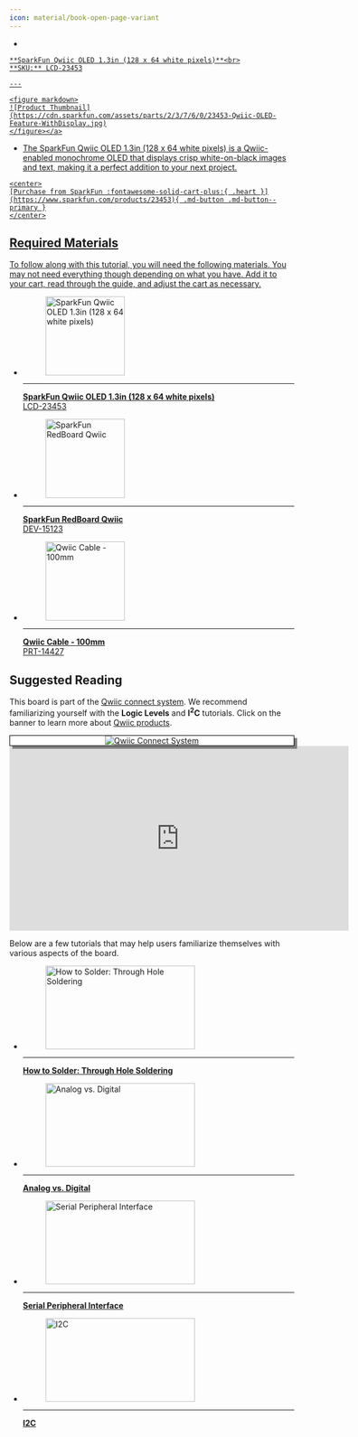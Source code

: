 ```yaml
---
icon: material/book-open-page-variant
---
```



<div class="grid cards desc" markdown>

-    <a href="https://www.sparkfun.com/products/23453">
    **SparkFun Qwiic OLED 1.3in (128 x 64 white pixels)**<br>
    **SKU:** LCD-23453

    ---

    <figure markdown>
    ![Product Thumbnail](https://cdn.sparkfun.com/assets/parts/2/3/7/6/0/23453-Qwiic-OLED-Feature-WithDisplay.jpg)
    </figure></a>
    
-    The SparkFun Qwiic OLED 1.3in (128 x 64 white pixels) is a Qwiic-enabled monochrome OLED that displays crisp white-on-black images and text, making it a perfect addition to your next project.

    <center>
    [Purchase from SparkFun :fontawesome-solid-cart-plus:{ .heart }](https://www.sparkfun.com/products/23453){ .md-button .md-button--primary }
    </center>

</div>


## Required Materials

To follow along with this tutorial, you will need the following materials. You may not need everything though depending on what you have. Add it to your cart, read through the guide, and adjust the cart as necessary.

<div class="grid cards hide col-4" markdown>

-   <a href="https://www.sparkfun.com/products/23453">
      <figure markdown>
        <img src="https://cdn.sparkfun.com/assets/parts/2/3/7/6/0/23453-Qwiic-OLED-Feature-WithDisplay.jpg" style="width:140px; height:140px; object-fit:contain;" alt="SparkFun Qwiic OLED 1.3in (128 x 64 white pixels)">
      </figure>
    </a>

    ---

    <a href="https://www.sparkfun.com/products/23453">
      <b>SparkFun Qwiic OLED 1.3in (128 x 64 white pixels)</b>
      <br />
      LCD-23453
    </a>

-   <a href="https://www.sparkfun.com/products/15123">
      <figure markdown>
        <img src="https://cdn.sparkfun.com/assets/parts/1/3/4/9/2/15123-SparkFun_RedBoard_Qwiic-01a.jpg" style="width:140px; height:140px; object-fit:contain;" alt="SparkFun RedBoard Qwiic">
      </figure>
    </a>

    ---

    <a href="https://www.sparkfun.com/products/15123">
      <b>SparkFun RedBoard Qwiic</b>
      <br />
      DEV-15123
    </a>

-   <a href="https://www.sparkfun.com/products/14427">
      <figure markdown>
        <img src="https://cdn.sparkfun.com/assets/parts/1/2/4/5/3/14427-Qwiic_Cable_-_100mm-01.jpg" style="width:140px; height:140px; object-fit:contain;" alt="Qwiic Cable - 100mm">
      </figure>
    </a>

    ---

    <a href="https://www.sparkfun.com/products/14427">
      <b>Qwiic Cable - 100mm</b>
      <br>
      PRT-14427
    </a>
</div>


## Suggested Reading

This board is part of the [Qwiic connect system](https://www.sparkfun.com/qwiic). We recommend familiarizing yourself with the **Logic Levels** and **I<sup>2</sup>C** tutorials.  Click on the banner to learn more about [Qwiic products](https://www.sparkfun.com/qwiic).
<center>
<div align="center">
    <div style="top:5px;left:5px;background-color:Gray;position:relative">
        <div style="top:-5px;left:-5px;background-color:#ffffff;position:relative;border:1px solid black;">
            <a href="https://www.sparkfun.com/qwiic"><img src="https://cdn.sparkfun.com/assets/custom_pages/2/7/2/qwiic-logo.png" alt="Qwiic Connect System" title="Qwiic Connect System"></a>
        </div>
    </div>
</div>
</center>

<center>
    <iframe width="600" height="327" src="https://www.youtube.com/embed/x0RDEHqFIF8" title="SparkFun's Qwiic Connect System" frameborder="0" allow="accelerometer; autoplay; clipboard-write; encrypted-media; gyroscope; picture-in-picture" allowfullscreen></iframe>
</center>

Below are a few tutorials that may help users familiarize themselves with various aspects of the board.

<div class="grid cards hide col-4" markdown>

-   <a href="https://learn.sparkfun.com/tutorials/how-to-solder-through-hole-soldering">
      <figure markdown>
        <img src="https://cdn.sparkfun.com/assets/learn_tutorials/5/Soldering_Action-01.jpg" style="width:264px; height:148px; object-fit:contain;" alt="How to Solder: Through Hole Soldering">
      </figure>
    </a>

    ---

    <a href="https://learn.sparkfun.com/tutorials/how-to-solder-through-hole-soldering">
      <b>How to Solder: Through Hole Soldering</b>
    </a>

-   <a href="https://learn.sparkfun.com/tutorials/analog-vs-digital">
      <figure markdown>
        <img src="https://cdn.sparkfun.com/assets/learn_tutorials/8/9/analog_vs_digital_thumb.png" style="width:264px; height:148px; object-fit:contain;" alt="Analog vs. Digital">
      </figure>
    </a>

    ---

    <a href="https://learn.sparkfun.com/tutorials/analog-vs-digital">
      <b>Analog vs. Digital</b>
    </a>

-   <a href="https://learn.sparkfun.com/tutorials/serial-peripheral-interface-spi">
      <figure markdown>
        <img src="https://cdn.sparkfun.com/assets/learn_tutorials/1/6/spiThumb_Updated2.png" style="width:264px; height:148px; object-fit:contain;" alt="Serial Peripheral Interface">
      </figure>
    </a>

    ---

    <a href="https://learn.sparkfun.com/tutorials/serial-peripheral-interface-spi">
      <b>Serial Peripheral Interface</b>
    </a>

-   <a href="https://learn.sparkfun.com/tutorials/i2c">
      <figure markdown>
        <img src="https://cdn.sparkfun.com/assets/learn_tutorials/8/2/I2C-Block-Diagram.jpg" style="width:264px; height:148px; object-fit:contain;" alt="I2C">
      </figure>
    </a>

    ---

    <a href="https://learn.sparkfun.com/tutorials/i2c">
      <b>I2C</b>
    </a>
</div>

